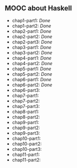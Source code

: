 MOOC about Haskell
------------------

* chap1-part1: _Done_
* chap1-part2: _Done_
* chap2-part1: _Done_
* chap2-part2: _Done_
* chap2-part3: _Done_
* chap3-part1: _Done_
* chap3-part2: _Done_
* chap4-part1: _Done_
* chap4-part2: _Done_
* chap5-part1: _Done_
* chap5-part2: _Done_
* chap6-part1: _Done_
* chap6-part2: _Done_
* chap6-part3:
* chap7-part1:
* chap7-part2:
* chap7-part3:
* chap8-part1:
* chap8-part2:
* chap9-part1:
* chap9-part2:
* chap9-part3:
* chap10-part1:
* chap10-part2:
* chap10-part3:
* chap11-part1:
* chap11-part2:
